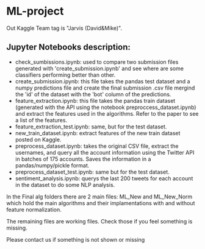 # ML-project

Out Kaggle Team tag is "Jarvis (David&Mike)".

## Jupyter Notebooks description:

* check_sumbissions.ipynb: used to compare two submission files generated with 'create_submission.ipynb' and see where are some classifiers performing better than other.
* create_submission.ipynb: this file takes the pandas test dataset and a numpy predictions file and create the final submission .csv file mergind the 'id' of the dataset with the 'bot' column of the predictions.
* feature_extraction.ipynb: this file takes the pandas train dataset (generated with the API using the notebook preproccess_dataset.ipynb) and extract the features used in the algorithms. Refer to the paper to see a list of the features.
* feature_extraction_test.ipynb: same, but for the test dataset.
* new_train_dataset.ipynb: extract features of the new train dataset posted on Kaggle.
* preprocess_dataset.ipynb: takes the original CSV file, extract the usernames, and query all the account information using the Twitter API in batches of 175 accounts. Saves the information in a pandas/numpy/pickle format.
* preprocess_dataset_test.ipynb: same but for the test dataset.
* sentiment_analysis.ipynb: querys the last 200 tweets for each account in the dataset to do some NLP analysis.


In the Final alg folders there are 2 main files: ML_New and ML_New_Norm which hold the main algorithms and their implamentations with and without feature normalization. 

The remaining files are working files. Check those if you feel something is missing.

Please contact us if something is not shown or missing
